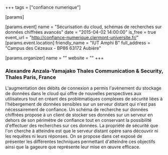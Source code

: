 +++
tags = ["confiance numerique"]

[params]

[params.event]
name = "Sécurisation du cloud, schémas de recherches sur données chiffrées avancés"
date = "2015-04-02 14:00:00"
is_free = true
event_url = "http://confiance-numerique.clermont-universite.fr/"
[params.event.location]
friendly_name = "IUT Amphi B"
full_address = "Campus des Cézeaux - BP86 63172 Aubière"

[params.organizer]
name = ""
website = ""
+++

### Alexandre Anzala-Yamajako Thales Communication & Security, Thales Paris, France

L'augmentation des débits de connexion a permis l'avènement du stockage de données dans le cloud qui offre de nouvelles perspectives aux utilisateurs tout en créant des problématiques complexes de sécurité liées à l'hébergement de données sensibles sur un serveur distant qui n'est pas nécessairement de confiance. Un schéma de recherche sur données chiffrées propose à un client de stocker ses données sur un serveur en dehors de son périmètre de confiance tout en conservant la possibilité d'effectuer des recherches sur ces données. La propriété de sécurité que l'on cherche à atteindre est que le serveur distant opère sans découvrir ni les requêtes ni leurs réponses. On se propose dans cet exposé de présenter les différentes techniques permettant d'atteindre ces objectifs ainsi que la gageure que représente leur mise en œuvre efficace.

